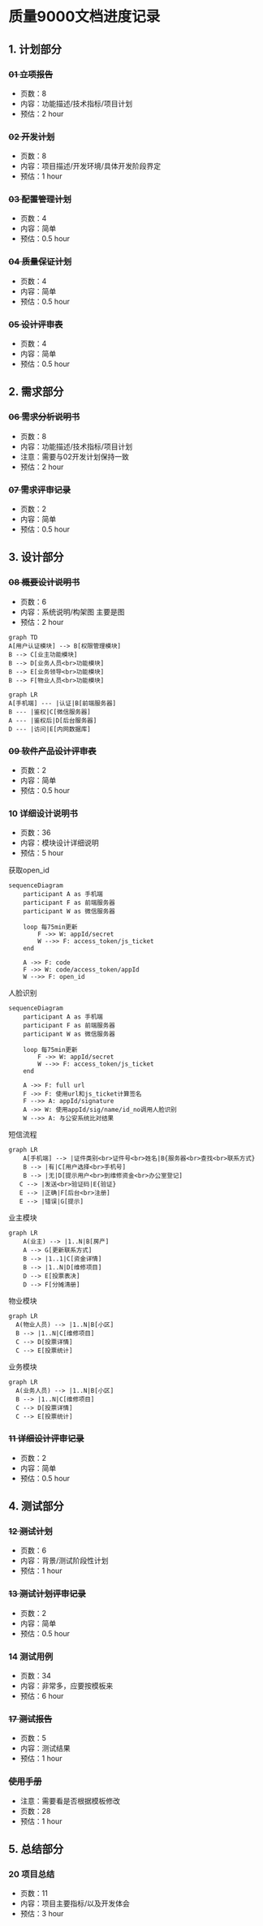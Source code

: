 # 质量9000文档进度记录

## 1. 计划部分

### ~~01 立项报告~~
- 页数：8
- 内容：功能描述/技术指标/项目计划
- 预估：2 hour

### ~~02 开发计划~~
- 页数：8
- 内容：项目描述/开发环境/具体开发阶段界定
- 预估：1 hour

### ~~03 配置管理计划~~
- 页数：4
- 内容：简单
- 预估：0.5 hour

### ~~04 质量保证计划~~
- 页数：4
- 内容：简单
- 预估：0.5 hour

### ~~05 设计评审表~~
- 页数：4
- 内容：简单
- 预估：0.5 hour

## 2. 需求部分

### ~~06 需求分析说明书~~
- 页数：8
- 内容：功能描述/技术指标/项目计划
- 注意：需要与02开发计划保持一致
- 预估：2 hour

### ~~07 需求评审记录~~
- 页数：2
- 内容：简单
- 预估：0.5 hour

## 3. 设计部分

### ~~08 概要设计说明书~~
- 页数：6
- 内容：系统说明/构架图 主要是图
- 预估：2 hour

```mermaid
graph TD
A[用户认证模块] --> B[权限管理模块]
B --> C[业主功能模块]
B --> D[业务人员<br>功能模块]
B --> E[业务领导<br>功能模块]
B --> F[物业人员<br>功能模块]

graph LR
A[手机端] --- |认证|B[前端服务器]
B --- |鉴权|C[微信服务器]
A --- |鉴权后|D[后台服务器]
D --- |访问|E[内网数据库]
```

### ~~09 软件产品设计评审表~~
- 页数：2
- 内容：简单
- 预估：0.5 hour

### 10 详细设计说明书
- 页数：36
- 内容：模块设计详细说明
- 预估：5 hour

获取open_id
```mermaid 获取open_id
sequenceDiagram
    participant A as 手机端
    participant F as 前端服务器
    participant W as 微信服务器

    loop 每75min更新
        F ->> W: appId/secret
        W -->> F: access_token/js_ticket
    end

    A ->> F: code
    F ->> W: code/access_token/appId
    W -->> F: open_id
```

人脸识别
``` mermaid face verify
sequenceDiagram
    participant A as 手机端
    participant F as 前端服务器
    participant W as 微信服务器

    loop 每75min更新
        F ->> W: appId/secret
        W -->> F: access_token/js_ticket
    end

    A ->> F: full url
    F ->> F: 使用url和js_ticket计算签名
    F -->> A: appId/signature
    A ->> W: 使用appId/sig/name/id_no调用人脸识别
    W -->> A: 与公安系统比对结果
```

短信流程
```mermaid text verify
graph LR
    A[手机端] --> |证件类别<br>证件号<br>姓名|B{服务器<br>查找<br>联系方式}
    B --> |有|C[用户选择<br>手机号]
    B --> |无|D[提示用户<br>到维修资金<br>办公室登记]
   C --> |发送<br>验证码|E{验证}
   E --> |正确|F[后台<br>注册]
   E --> |错误|G[提示]

```

业主模块
```mermaid owners
graph LR
    A(业主) --> |1..N|B[房产]
    A --> G[更新联系方式]
    B --> |1..1|C[资金详情]
    B --> |1..N|D[维修项目]
    D --> E[投票表决]
    D --> F[分摊清册]
```

物业模块
```mermaid manager
graph LR
  A(物业人员) --> |1..N|B[小区]
  B --> |1..N|C[维修项目]
  C --> D[投票详情]
  C --> E[投票统计]
```

业务模块
```mermaid operator
graph LR
  A(业务人员) --> |1..N|B[小区]
  B --> |1..N|C[维修项目]
  C --> D[投票详情]
  C --> E[投票统计]
```

### ~~11 详细设计评审记录~~
- 页数：2
- 内容：简单
- 预估：0.5 hour

## 4. 测试部分

### ~~12 测试计划~~
- 页数：6
- 内容：背景/测试阶段性计划
- 预估：1 hour

### ~~13 测试计划评审记录~~
- 页数：2
- 内容：简单
- 预估：0.5 hour

### 14 测试用例
- 页数：34
- 内容：非常多，应要按模板来
- 预估：6 hour

### ~~17 测试报告~~
- 页数：5
- 内容：测试结果
- 预估：1 hour

### ~~使用手册~~
- 注意：需要看是否根据模板修改
- 页数：28
- 预估：1 hour

## 5. 总结部分

### 20 项目总结
- 页数：11
- 内容：项目主要指标/以及开发体会
- 预估：3 hour
